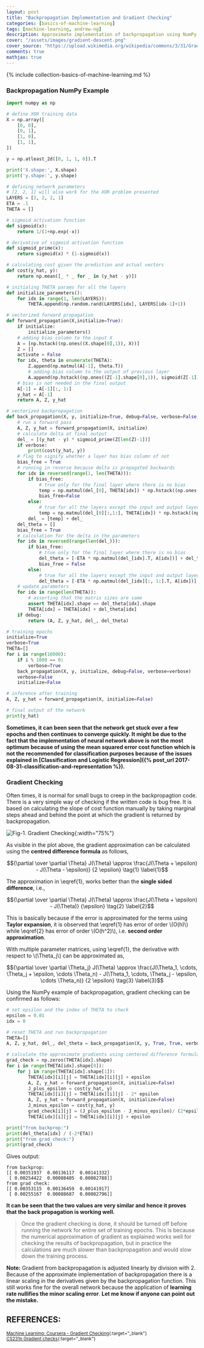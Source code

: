 ```yaml
---
layout: post
title: "Backpropagation Implementation and Gradient Checking"
categories: [basics-of-machine-learning]
tags: [machine-learning, andrew-ng]
description: Approximate implementation of backpropagation using NumPy, and Gradient Checking for the Derivatives.
cover: "/assets/images/gradient-descent.png"
cover_source: "https://upload.wikimedia.org/wikipedia/commons/3/31/Gradient99.png"
comments: true
mathjax: true
---
```


{% include collection-basics-of-machine-learning.md %}

### Backpropagation NumPy Example

```python
import numpy as np

# define XOR training data
X = np.array([
    [0, 0],
    [0, 1],
    [1, 0],
    [1, 1],
])

y = np.atleast_2d([0, 1, 1, 0]).T

print('X.shape:', X.shape)
print('y.shape:', y.shape)

# defining network parameters
# [2, 2, 1] will also work for the XOR problem presented
LAYERS = [2, 2, 2, 1]
ETA = .1
THETA = []

# sigmoid activation function
def sigmoid(x):
    return 1/(1+np.exp(-x))

# derivative of sigmoid activation function
def sigmoid_prime(x):
    return sigmoid(x) * (1-sigmoid(x))

# calculating cost given the prediction and actual vectors
def cost(y_hat, y):
    return np.mean([_ * _ for _ in (y_hat - y)])

# initialing THETA params for all the layers
def initialize_parameters():
    for idx in range(1, len(LAYERS)):
        THETA.append(np.random.rand(LAYERS[idx], LAYERS[idx-1]+1))

# vectorized forward propagation
def forward_propagation(X,initialize=True):
    if initialize:
        initialize_parameters()
    # adding bias column to the input X
    A = [np.hstack((np.ones((X.shape[0],1)), X))]
    Z = []
    activate = False
    for idx, theta in enumerate(THETA):
        Z.append(np.matmul(A[-1], theta.T))
        # adding bias column to the output of previous layer
        A.append(np.hstack((np.ones((Z[-1].shape[0],1)), sigmoid(Z[-1]))))
    # bias is not needed in the final output
    A[-1] = A[-1][:, 1:]
    y_hat = A[-1]
    return A, Z, y_hat

# vectorized backpropagation
def back_propagation(X, y, initialize=True, debug=False, verbose=False):
    # run a forward pass
    A, Z, y_hat = forward_propagation(X, initialize)
    # calculate delta at final output
    del_ = [(y_hat - y) * sigmoid_prime(Z[len(Z)-1])]
    if verbose:
        print(cost(y_hat, y))
    # flag to signify whether a layer has bias column of not
    bias_free = True
    # running in reverse because delta is propagated backwards
    for idx in reversed(range(1, len(THETA))):
        if bias_free:
            # true only for the final layer where there is no bias
            temp = np.matmul(del_[0], THETA[idx]) * np.hstack((np.ones((Z[idx-1].shape[0], 1)), sigmoid_prime(Z[idx-1])))
            bias_free=False
        else:
            # true for all the layers except the input and output layer
            temp = np.matmul(del_[0][:,1:], THETA[idx]) * np.hstack((np.ones((Z[idx-1].shape[0], 1)), sigmoid_prime(Z[idx-1])))
        del_ = [temp] + del_
    del_theta = []
    bias_free = True
    # calculation for the delta in the parameters
    for idx in reversed(range(len(del_))):
        if bias_free:
            # true only for the final layer where there is no bias
            del_theta = [-ETA * np.matmul(del_[idx].T, A[idx])] + del_theta
            bias_free = False
        else:
            # true for all the layers except the input and output layer
            del_theta = [-ETA * np.matmul(del_[idx][:, 1:].T, A[idx])] + del_theta
    # update parameters
    for idx in range(len(THETA)):
        # asserting that the matrix sizes are same
        assert THETA[idx].shape == del_theta[idx].shape
        THETA[idx] = THETA[idx] + del_theta[idx]
    if debug:
        return (A, Z, y_hat, del_, del_theta)

# training epochs
initialize=True
verbose=True
THETA=[]
for i in range(10000):
    if i % 1000 == 0:
        verbose=True
    back_propagation(X, y, initialize, debug=False, verbose=verbose)
    verbose=False
    initialize=False

# inference after training
A, Z, y_hat = forward_propagation(X, initialize=False)

# final output of the network
print(y_hat)
```

**Sometimes, it can been seen that the network get stuck over a few epochs and then continues to converge quickly. It might be due to the fact that the implementation of neural network above is not the most optimum because of using the mean squared error cost function which is not the recommended for classification purposes because of the issues explained in [Classification and Logistic Regression]({% post_url 2017-08-31-classification-and-representation %}).**

### Gradient Checking

Often times, it is normal for small bugs to creep in the backpropagtion code. There is a very simple way of checking if the written code is bug free. It is based on calculating the slope of cost function manually by taking marginal steps ahead and behind the point at which the gradient is returned by backpropagation.

![Fig-1. Gradient Checking](/assets/2018-03-29-backpropagation-implementation-and-gradient-checking/fig-1-gradient-checking.png?raw=true){:width="75%"}

As visible in the plot above, the gradient approximation can be calculated using the **centred difference formula** as follows,

$${\partial \over \partial \Theta} J(\Theta) \approx \frac{J(\Theta + \epsilon) - J(\Theta - \epsilon)} {2 \epsilon} \tag{1} \label{1}$$

The approximation in \eqref{1}, works better than the **single sided difference**, i.e.,

$${\partial \over \partial \Theta} J(\Theta) \approx \frac{J(\Theta + \epsilon) - J(\Theta)} {\epsilon} \tag{2} \label{2}$$

This is basically because if the error is approximated for the terms using **Taylor expansion**, it is observed that \eqref{1} has error of order \\(O(h)\\) while \eqref{2} has error of order \\(O(h^2)\\), i.e. **second order approximation**.

With multiple parameter matrices, using \eqref{1}, the derivative with respect to \\(\Theta_j\\) can be approximated as,

$${\partial \over \partial \Theta_j} J(\Theta) \approx \frac{J(\Theta_1, \cdots, \Theta_j + \epsilon, \cdots \Theta_n) - J(\Theta_1, \cdots, \Theta_j - \epsilon, \cdots \Theta_n)} {2 \epsilon} \tag{3} \label{3}$$

Using the NumPy example of backpropagation, gradient checking can be confirmed as follows:

```python
# set epsilon and the index of THETA to check
epsilon = 0.01
idx = 0

# reset THETA and run backpropagation
THETA=[]
A, Z, y_hat, del_, del_theta = back_propagation(X, y, True, True, verbose=True)

# calculate the approximate gradients using centered difference formula
grad_check = np.zeros(THETA[idx].shape)
for i in range(THETA[idx].shape[0]):
    for j in range(THETA[idx].shape[1]):
        THETA[idx][i][j] = THETA[idx][i][j] + epsilon
        A, Z, y_hat = forward_propagation(X, initialize=False)
        J_plus_epsilon = cost(y_hat, y)
        THETA[idx][i][j] = THETA[idx][i][j] - 2* epsilon
        A, Z, y_hat = forward_propagation(X, initialize=False)
        J_minus_epsilon = cost(y_hat, y)
        grad_check[i][j] = (J_plus_epsilon - J_minus_epsilon)/ (2*epsilon)
        THETA[idx][i][j] = THETA[idx][i][j] + epsilon

print("from backprop:")
print(del_theta[idx] / (-2*ETA))
print("from grad check:")
print(grad_check)
```

Gives output:

```
from backprop:
[[ 0.00351937  0.00136117  0.00141332]
 [ 0.00254422  0.00088405  0.00082788]]
from grad check:
[[ 0.00353115  0.00136459  0.00141917]
 [ 0.00255167  0.00088687  0.00082796]]
```

**It can be seen that the two values are very similar and hence it proves that the back propagation is working well.**

> Once the gradient checking is done, it should be turned off before running the network for entire set of training epochs. This is because the numerical approximation of gradient as explained works well for checking the results of backpropagation, but in practice the calculations are much slower than backpropagation and would slow down the training process.

**Note:** Gradient from backpropagation is adjusted linearly by division with 2. Because of the approximate implementation of backpropagation there is a linear scaling in the derivatives given by the backpropagation function. This still works fine for the overall network because the application of **learning rate nullifies the minor scaling error**. **Let me know if anyone can point out the mistake.**

## REFERENCES:

<small>[Machine Learning: Coursera - Gradient Checking](https://www.coursera.org/learn/machine-learning/lecture/Y3s6r/gradient-checking){:target="_blank"}</small><br>
<small>[CS231n Gradient checks](http://cs231n.github.io/neural-networks-3/#gradcheck){:target="_blank"}</small>